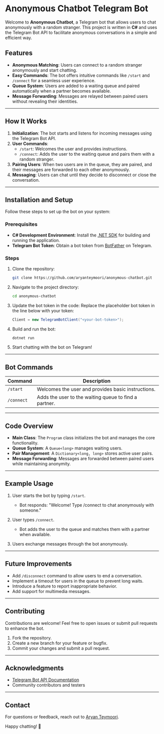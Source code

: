 # Anonymous Chatbot Telegram Bot

Welcome to **Anonymous Chatbot**, a Telegram bot that allows users to chat anonymously with a random stranger. This project is written in **C#** and uses the Telegram Bot API to facilitate anonymous conversations in a simple and efficient way.

## Features

- **Anonymous Matching**: Users can connect to a random stranger anonymously and start chatting.
- **Easy Commands**: The bot offers intuitive commands like `/start` and `/connect` for a seamless user experience.
- **Queue System**: Users are added to a waiting queue and paired automatically when a partner becomes available.
- **Message Forwarding**: Messages are relayed between paired users without revealing their identities.

---

## How It Works

1. **Initialization**: The bot starts and listens for incoming messages using the Telegram Bot API.
2. **User Commands**:
   - `/start`: Welcomes the user and provides instructions.
   - `/connect`: Adds the user to the waiting queue and pairs them with a random stranger.
3. **Pairing Users**: When two users are in the queue, they are paired, and their messages are forwarded to each other anonymously.
4. **Messaging**: Users can chat until they decide to disconnect or close the conversation.

---

## Installation and Setup

Follow these steps to set up the bot on your system:

### Prerequisites
- **C# Development Environment**: Install the [.NET SDK](https://dotnet.microsoft.com/download) for building and running the application.
- **Telegram Bot Token**: Obtain a bot token from [BotFather](https://core.telegram.org/bots#botfather) on Telegram.

### Steps

1. Clone the repository:
   ```bash
   git clone https://github.com/aryanteymoori/anonymous-chatbot.git
   ```

2. Navigate to the project directory:
   ```bash
   cd anonymous-chatbot
   ```

3. Update the bot token in the code:
   Replace the placeholder bot token in the line below with your token:
   ```csharp
   Client = new TelegramBotClient("<your-bot-token>");
   ```

4. Build and run the bot:
   ```bash
   dotnet run
   ```

5. Start chatting with the bot on Telegram!

---

## Bot Commands

| Command      | Description                                      |
|--------------|--------------------------------------------------|
| `/start`     | Welcomes the user and provides basic instructions. |
| `/connect`   | Adds the user to the waiting queue to find a partner. |

---

## Code Overview

- **Main Class**: The `Program` class initializes the bot and manages the core functionality.
- **Queue System**: A `Queue<long>` manages waiting users.
- **Pair Management**: A `Dictionary<long, long>` stores active user pairs.
- **Message Forwarding**: Messages are forwarded between paired users while maintaining anonymity.

---

## Example Usage

1. User starts the bot by typing `/start`.
   - Bot responds: "Welcome! Type /connect to chat anonymously with someone."

2. User types `/connect`.
   - Bot adds the user to the queue and matches them with a partner when available.

3. Users exchange messages through the bot anonymously.

---

## Future Improvements

- Add `/disconnect` command to allow users to end a conversation.
- Implement a timeout for users in the queue to prevent long waits.
- Introduce a feature to report inappropriate behavior.
- Add support for multimedia messages.

---

## Contributing

Contributions are welcome! Feel free to open issues or submit pull requests to enhance the bot.

1. Fork the repository.
2. Create a new branch for your feature or bugfix.
3. Commit your changes and submit a pull request.

---

## Acknowledgments

- [Telegram Bot API Documentation](https://core.telegram.org/bots/api)
- Community contributors and testers

---

## Contact

For questions or feedback, reach out to [Aryan Teymoori](mailto:aryanteymoori@yahoo.com).

Happy chatting! 🎉